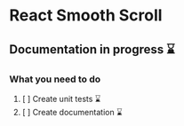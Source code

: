 # React Smooth Scroll

## Documentation in progress ⌛

### What you need to do

1. [ ] Create unit tests ⌛
2. [ ] Create documentation ⌛
